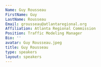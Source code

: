 ```yaml
---
Name: Guy Rousseau
FirstName: Guy
LastName: Rousseau
Email: grousseau@atlantaregional.org
Affiliation: Atlanta Regional Commission
Position: Traffic Modeling Manager
Bio: ''
avatar: Guy Rousseau.jpeg
title: Guy Rousseau
type: speakers
layout: speakers
---
```

